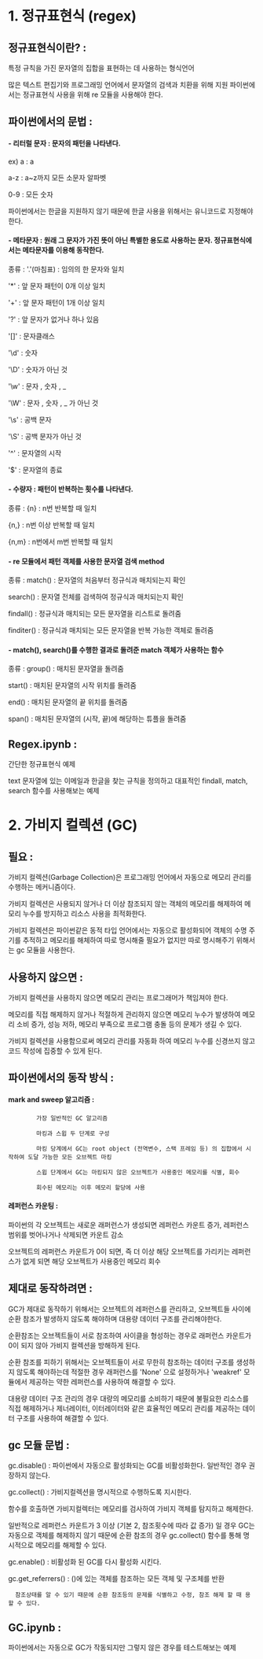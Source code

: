 # 1. 정규표현식 (regex)



## 정규표현식이란? : 
특정 규칙을 가진 문자열의 집합을 표현하는 데 사용하는 형식언어

많은 텍스트 편집기와 프로그래밍 언어에서 문자열의 검색과 치환을 위해 지원
파이썬에서는 정규표현식 사용을 위해 re 모듈을 사용해야 한다.



## 파이썬에서의 문법 :

#### - 리터럴 문자 : 문자의 패턴을 나타낸다.

ex) a : a

a-z : a~z까지 모든 소문자 알파벳 

0-9 : 모든 숫자

파이썬에서는 한글을 지원하지 않기 때문에 한글 사용을 위해서는 유니코드로 지정해야 한다.


#### - 메타문자 : 원래 그 문자가 가진 뜻이 아닌 특별한 용도로 사용하는 문자. 정규표현식에서는 메타문자를 이용해 동작한다.

종류 : '.'(마침표) : 임의의 한 문자와 일치

'*' : 앞 문자 패턴이 0개 이상 일치

'+' : 앞 문자 패턴이 1개 이상 일치

'?' : 앞 문자가 없거나 하나 있음

'[]' : 문자클래스

'\d' : 숫자

'\D' : 숫자가 아닌 것

'\w' : 문자 , 숫자 , _

'\W' : 문자 , 숫자 , _ 가 아닌 것

'\s' : 공백 문자

'\S' : 공백 문자가 아닌 것

'^' : 문자열의 시작

'$' : 문자열의 종료


#### - 수량자 : 패턴이 반복하는 횟수를 나타낸다.

종류 : {n} : n번 반복할 때 일치

{n,} : n번 이상 반복할 때 일치

{n,m} : n번에서 m번 반복할 때 일치


#### - re 모듈에서 패턴 객체를 사용한 문자열 검색 method

종류 : match() : 문자열의 처음부터 정규식과 매치되는지 확인

search() : 문자열 전체를 검색하여 정규식과 매치되는지 확인

findall() : 정규식과 매치되는 모든 문자열을 리스트로 돌려줌

finditer() : 정규식과 매치되는 모든 문자열을 반복 가능한 객체로 돌려줌


#### - match(), search()를 수행한 결과로 돌려준 match 객체가 사용하는 함수

종류 : group() : 매치된 문자열을 돌려줌

start() : 매치된 문자열의 시작 위치를 돌려줌

end() : 매치된 문자열의 끝 위치를 돌려줌

span() : 매치된 문자열의 (시작, 끝)에 해당하는 튜플을 돌려줌



## Regex.ipynb : 
간단한 정규표현식 예제

text 문자열에 있는 이메일과 한글을 찾는 규칙을 정의하고 대표적인 findall, match, search 함수를 사용해보는 예제




# 2. 가비지 컬렉션 (GC)



## 필요 : 
가비지 컬렉션(Garbage Collection)은 프로그래밍 언어에서 자동으로 메모리 관리를 수행하는 메커니즘이다.

가비지 컬렉션은 사용되지 않거나 더 이상 참조되지 않는 객체의 메모리를 해제하여 메모리 누수를 방지하고 리소스 사용을 최적화한다.

가비지 컬렉션은 파이썬같은 동적 타입 언어에서는 자동으로 활성화되어 객체의 수명 주기를 추적하고 메모리를 해체하여 따로 명시해줄 필요가 없지만 따로 명시해주기 위해서는 gc 모듈을 사용한다.



## 사용하지 않으면 : 
가비지 컬렉션을 사용하지 않으면 메모리 관리는 프로그래머가 책임져야 한다.

메모리를 직접 해제하지 않거나 적절하게 관리하지 않으면 메모리 누수가 발생하여 메모리 소비 증가, 성능 저하, 메모리 부족으로 프로그램 충돌 등의 문제가 생길 수 있다.

가비지 컬렉션을 사용함으로써 메모리 관리를 자동화 하여 메모리 누수를 신경쓰지 않고 코드 작성에 집중할 수 있게 된다.



## 파이썬에서의 동작 방식 :

#### mark and sweep 알고리즘 : 
            가장 일반적인 GC 알고리즘

            마킹과 스윕 두 단계로 구성

            마킹 당계에서 GC는 root object (전역변수, 스택 프레임 등) 의 집합에서 시작하여 도달 가능한 모든 오브젝트 마킹

            스윕 단계에서 GC는 마킹되지 않은 오브젝트가 사용중인 메모리를 식별, 회수

            회수된 메모리는 이후 메모리 할당에 사용



#### 레퍼런스 카운팅 :
   파이썬의 각 오브젝트는 새로운 래퍼런스가 생성되면 레퍼런스 카운트 증가, 레퍼런스 범위를 벗어나거나 삭제되면 카운트 감소

  오브젝트의 레퍼런스 카운트가 0이 되면, 즉 더 이상 해당 오브젝트를 가리키는 레퍼런스가 없게 되면 해당 오브젝트가 사용중인 메모리 회수



## 제대로 동작하려면 :
GC가 제대로 동작하기 위해서는 오브젝트의 레퍼런스를 관리하고, 오브젝트들 사이에 순환 참조가 발생하지 않도록 해야하며 대용량 데이터 구조를 관리해야한다.

순환참조는 오브젝트들이 서로 참조하여 사이클을 형성하는 경우로 래퍼런스 카운트가 0이 되지 않아 가비지 컬렉션을 방해하게 된다.

순환 참조를 피하기 위해서는 오브젝트들이 서로 무한히 참조하는 데이터 구조를 생성하지 않도록 해야하는데 적절한 경우 래퍼런스를 'None' 으로 설정하거나 'weakref' 모듈에서 제공하는 약한 레퍼런스를 사용하여 해결할 수 있다.

대용량 데이터 구조 관리의 경우 대량의 메모리를 소비하기 때문에 불필요한 리소스를 직접 해제하거나 제너레이터, 이터레이터와 같은 효율적인 메모리 관리를 제공하는 데이터 구조를 사용하여 해결할 수 있다.



## gc 모듈 문법 : 
gc.disable() : 파이썬에서 자동으로 활성화되는 GC를 비활성화한다. 일반적인 경우 권장하지 않는다.

gc.collect() : 가비지컬렉션을 명시적으로 수행하도록 지시한다.

함수를 호출하면 가비지컬렉터는 메모리를 검사하여 가비지 객체를 탐지하고 해제한다.

일반적으로 레퍼런스 카운트가 3 이상 (기본 2, 참조횟수에 따라 값 증가) 일 경우 GC는 자동으로 객체를 해제하지 않기 때문에 순환 참조의 경우 gc.collect() 함수를 통해 명시적으로 메모리를 해제할 수 있다.

gc.enable() : 비활성화 된 GC를 다시 활성화 시킨다.

gc.get_referrers() : ()에 있는 객체를 참조하는 모든 객체 및 구조체를 반환

      참조상태를 알 수 있기 때문에 순환 참조등의 문제를 식별하고 수정, 참조 해제 할 때 용할 수 있다.



## GC.ipynb : 
파이썬에서는 자동으로 GC가 작동되지만 그렇지 않은 경우를 테스트해보는 예제







